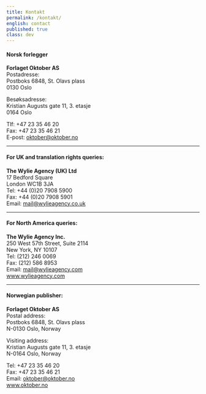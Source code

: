 ```yaml
---
title: Kontakt
permalink: /kontakt/
english: contact
published: true
class: dev
---
```

<h4>Norsk forlegger</h4>
<p><strong>Forlaget Oktober AS</strong><br />
Postadresse:<br />  
Postboks 6848, St. Olavs plass<br />   
0130 Oslo
</p>
<p>Besøksadresse:<br />
Kristian Augusts gate 11, 3. etasje <br />  
0164 Oslo
</p>
<p>Tlf: +47 23 35 46 20<br />
Fax: +47 23 35 46 21<br />
E-post: <a href="mailto:oktober@oktober.no">oktober@oktober.no</a><br />
<www.oktober.no>
</p>

<hr />

<h4>For UK and translation rights queries:</h4>
<p><strong>The Wylie Agency (UK) Ltd</strong><br />   
17 Bedford Square  <br />
London WC1B 3JA  <br />
Tel: +44 (0)20 7908 5900<br />   
Fax: +44 (0)20 7908 5901  <br />
Email: <a href="mailto:mail@wylieagency.co.uk">mail@wylieagency.co.uk</a>  <br />
<www.wylieagency.co.uk>  
</p>

<hr />

<h4>For North America queries: </h4>
<p><strong>The Wylie Agency Inc.</strong>  <br />
250 West 57th Street, Suite 2114  <br />
New York, NY 10107  <br />
Tel: (212) 246 0069  <br />
Fax: (212) 586 8953  <br />
Email: <a href="mailto:mail@wylieagency.com">mail@wylieagency.com</a><br />   
<a href="http://www.wylieagency.com">www.wylieagency.com</a>
</p>

<hr />

<h4>Norwegian publisher:</h4>
<p><strong>Forlaget Oktober AS</strong>  <br />
Postal address:  <br />
Postboks 6848, St. Olavs plass    <br />
N-0130 Oslo, Norway
</p>
<p>Visiting address:<br />   
Kristian Augusts gate 11, 3. etasje  <br />
N-0164 Oslo,  Norway  
</p>
<p>Tel: +47 23 35 46 20  <br />
Fax: +47 23 35 46 21  <br />
Email: <a href="mailto:oktober@oktober.no">oktober@oktober.no</a>  <br />
<a href="http://www.oktober.no">www.oktober.no</a></p>
